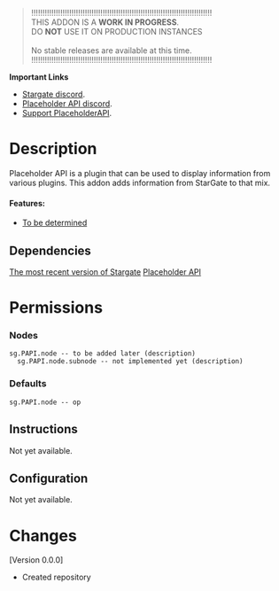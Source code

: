 > !!!!!!!!!!!!!!!!!!!!!!!!!!!!!!!!!!!!!!!!!!!!!!!!!!!!!!!!!!!!!!!!!!!!!!!!!!!!!!!!!<br>
>  THIS ADDON IS A **WORK IN PROGRESS**.<br>DO __**NOT**__ USE IT ON PRODUCTION INSTANCES<br><br>
>                              No stable releases are available at this time.<br>
> !!!!!!!!!!!!!!!!!!!!!!!!!!!!!!!!!!!!!!!!!!!!!!!!!!!!!!!!!!!!!!!!!!!!!!!!!!!!!!!!!<br>

__**Important Links**__
- [Stargate discord](https://discord.gg/mTaHuK6BVa).
- [Placeholder API discord](https://placeholderapi.com/discord).
- [Support PlaceholderAPI](https://www.paypal.me/extendedclip).

# Description
Placeholder API is a plugin that can be used to display information from various plugins.
This addon adds information from StarGate to that mix.

#### Features:
- [To be determined](https://github.com/stargate-rewritten/SG-PAPI/issues)

## Dependencies
[The most recent version of Stargate](https://www.spigotmc.org/resources/stargate.87978/)
[Placeholder API](https://www.spigotmc.org/resources/placeholderapi.6245/)

# Permissions
### Nodes
```
sg.PAPI.node -- to be added later (description)
  sg.PAPI.node.subnode -- not implemented yet (description)
```
### Defaults
```
sg.PAPI.node -- op
```

## Instructions
Not yet available.

## Configuration
Not yet available.


# Changes
[Version 0.0.0]
 - Created repository
